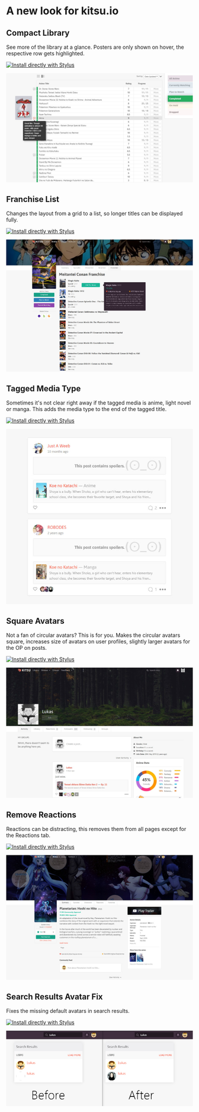 # A new look for kitsu.io
## Compact Library
See more of the library at a glance. Posters are only shown on hover, the respective row gets highlighted.

[![Install directly with Stylus](https://img.shields.io/badge/Install%20directly%20with-Stylus-00adad.svg)](https://raw.githubusercontent.com/lukas-berger/styling-kitsu/main/compact-library/compact-library.user.css)

![Compact Library](/compact-library/kitsucompactlibrary.jpg)

## Franchise List
Changes the layout from a grid to a list, so longer titles can be displayed fully.

[![Install directly with Stylus](https://img.shields.io/badge/Install%20directly%20with-Stylus-00adad.svg)](https://raw.githubusercontent.com/lukas-berger/styling-kitsu/main/franchise-list/franchise-list.user.css)

![Franchise List](/franchise-list/kitsufranchiselist.jpg)


## Tagged Media Type
Sometimes it's not clear right away if the tagged media is anime, light novel or manga. 
This adds the media type to the end of the tagged title.

[![Install directly with Stylus](https://img.shields.io/badge/Install%20directly%20with-Stylus-00adad.svg)](https://raw.githubusercontent.com/lukas-berger/styling-kitsu/main/tagged-media-type/tagged-media-type.user.css)

![Tagged Media Type](/tagged-media-type/kitsutaggedmediatype.jpg)



## Square Avatars
Not a fan of circular avatars? This is for you. Makes the circular avatars square, increases size of avatars on user profiles, slightly larger avatars for the OP on posts.

[![Install directly with Stylus](https://img.shields.io/badge/Install%20directly%20with-Stylus-00adad.svg)](https://raw.githubusercontent.com/lukas-berger/styling-kitsu/main/square-avatars/square-avatars.user.css)

![Square Avatars](/square-avatars/kitsusquareavatars.jpg)



## Remove Reactions
Reactions can be distracting, this removes them from all pages except for the Reactions tab.

[![Install directly with Stylus](https://img.shields.io/badge/Install%20directly%20with-Stylus-00adad.svg)](https://raw.githubusercontent.com/lukas-berger/styling-kitsu/main/remove-reactions/remove-reactions.user.css)

![Remove Reactions](/remove-reactions/kitsuremovereactions.jpg)



## Search Results Avatar Fix
Fixes the missing default avatars in search results.

[![Install directly with Stylus](https://img.shields.io/badge/Install%20directly%20with-Stylus-00adad.svg)](https://raw.githubusercontent.com/lukas-berger/styling-kitsu/main/search-results-avatar-fix/search-results-avatar-fix.user.css)

![Search Results Avatar Fix](/search-results-avatar-fix/kitsusearchresultsavatarfix.jpg)

